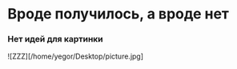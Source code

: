 # Вроде получилось, а вроде нет #
### Нет идей для картинки ###
![ZZZ][/home/yegor/Desktop/picture.jpg]
